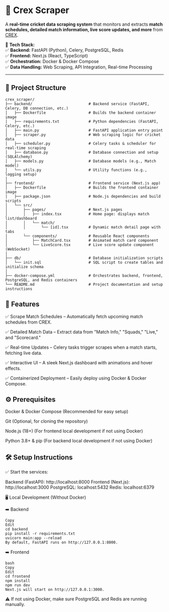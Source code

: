 # 🏏 Crex Scraper

A **real-time cricket data scraping system** that monitors and extracts **match schedules, detailed match information, live score updates, and more** from [CREX](https://crex.live/fixtures/match-list). 

🔧 **Tech Stack:**  
✅ **Backend:** FastAPI (Python), Celery, PostgreSQL, Redis  
✅ **Frontend:** Next.js (React, TypeScript)  
✅ **Orchestration:** Docker & Docker Compose  
✅ **Data Handling:** Web Scraping, API Integration, Real-time Processing  

---

## 📂 Project Structure

```plaintext
crex_scraper/
├── backend/                         # Backend service (FastAPI, Celery, DB connection, etc.)
│   ├── Dockerfile                   # Builds the backend container image
│   ├── requirements.txt             # Python dependencies (FastAPI, Celery, etc.)
│   ├── main.py                      # FastAPI application entry point
│   ├── scraper.py                   # Web scraping logic for cricket data
│   ├── scheduler.py                 # Celery tasks & scheduler for real-time scraping
│   ├── database.py                  # Database connection and setup (SQLAlchemy)
│   ├── models.py                    # Database models (e.g., Match model)
│   └── utils.py                     # Utility functions (e.g., logging setup)
│
├── frontend/                        # Frontend service (Next.js app)
│   ├── Dockerfile                   # Builds the frontend container image
│   ├── package.json                 # Node.js dependencies and build scripts
│   └── src/
│       ├── pages/                   # Next.js pages
│       │   ├── index.tsx            # Home page: displays match list/dashboard
│       │   └── match/
│       │       └── [id].tsx         # Dynamic match detail page with tabs
│       └── components/              # Reusable React components
│           ├── MatchCard.tsx        # Animated match card component
│           └── LiveScore.tsx        # Live score update component (WebSocket)
│
├── db/                              # Database initialization scripts
│   └── init.sql                     # SQL script to create tables and initialize schema
│
├── docker-compose.yml               # Orchestrates backend, frontend, PostgreSQL, and Redis containers
└── README.md                        # Project documentation and setup instructions
```


## 🚀 Features

✅ Scrape Match Schedules – Automatically fetch upcoming match schedules from CREX.

✅ Detailed Match Data – Extract data from "Match Info," "Squads," "Live," and "Scorecard."

✅ Real-time Updates – Celery tasks trigger scrapes when a match starts, fetching live data.

✅ Interactive UI – A sleek Next.js dashboard with animations and hover effects.

✅ Containerized Deployment – Easily deploy using Docker & Docker Compose.


## ⚙️ Prerequisites
Docker & Docker Compose (Recommended for easy setup)

Git (Optional, for cloning the repository)

Node.js (18+) (For frontend local development if not using Docker)

Python 3.8+ & pip (For backend local development if not using Docker)

                   
## 🛠 Setup Instructions

✅ Start the services:

Backend (FastAPI): http://localhost:8000
Frontend (Next.js): http://localhost:3000
PostgreSQL: localhost:5432
Redis: localhost:6379

🖥️ Local Development (Without Docker)

➡️ Backend

```plaintext
Copy
Edit
cd backend
pip install -r requirements.txt
uvicorn main:app --reload
By default, FastAPI runs on http://127.0.0.1:8000.
```



➡️ Frontend

```plaintext
bash
Copy
Edit
cd frontend
npm install
npm run dev
Next.js will start on http://127.0.0.1:3000.
```


⚠️ If not using Docker, make sure PostgreSQL and Redis are running manually.

